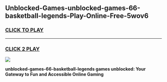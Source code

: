 
## Unblocked-Games-unblocked-games-66-basketball-legends-Play-Online-Free-5wov6
<h3>
<a href="https://premium76.site?title=unblocked-games-66-basketball-legends&ref=26A">CLICK TO PLAY</a></h3>
<hr>

<h3>
<a href="https://premium76.site?title=unblocked-games-66-basketball-legends&ref=26A">CLICK 2 PLAY</a>
  
</h3>

<a href="https://premium76.site?title=unblocked-games-66-basketball-legends&ref=26A"><img src="https://clearcache.store/games.png"></a>


**unblocked-games-66-basketball-legends games unblocked: Your Gateway to Fun and Accessible Online Gaming**
